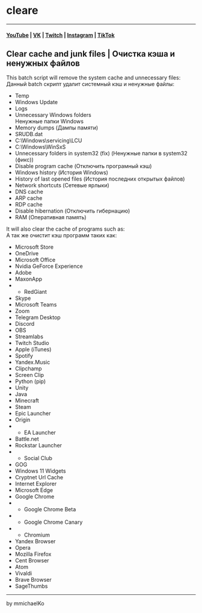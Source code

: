 # cleare
***
#### [YouTube](https://YouTube.com/mmichaelKo) | [VK](https://VK.com/id180544766) | [Twitch](https://Twitch.tv/mmichaelKo) | [Instagram](https://Instagram.com/mmichaelKo) | [TikTok](https://TikTok.com/@mmichaelko)
## Clear cache and junk files | Очистка кэша и ненужных файлов
This batch script will remove the system cache and unnecessary files:  
Данный batch скрипт удалит системный кэш и ненужные файлы:

- Temp
- Windows Update
- Logs
- Unnecessary Windows folders  
  Ненужные папки Windows
- Memory dumps (Дампы памяти)
- SRUDB.dat
- C:\Windows\servicing\LCU
- C:\Windows\WinSxS
- Unnecessary folders in system32 (fix) (Ненужные папки в system32 (фикс))
- Disable program cache (Отключить програмный кэш)
- Windows history (История Windows)
- History of last opened files (История последних открытых файлов)
- Network shortcuts (Сетевые ярлыки)
- DNS cache
- ARP cache
- RDP cache
- Disable hibernation (Отключить гибернацию)
- RAM (Оперативная память)

It will also clear the cache of programs such as:  
А так же очистит кэш программ таких как:
- Microsoft Store
- OneDrive
- Microsoft Office
- Nvidia GeForce Experience
- Adobe
- MaxonApp
- - RedGiant
- Skype
- Microsoft Teams
- Zoom
- Telegram Desktop
- Discord
- OBS
- Streamlabs
- Twitch Studio
- Apple (iTunes)
- Spotify
- Yandex.Music
- Clipchamp
- Screen Clip
- Python (pip)
- Unity
- Java
- Minecraft
- Steam
- Epic Launcher
- Origin
- - EA Launcher
- Battle.net
- Rockstar Launcher 
- - Social Club
- GOG
- Windows 11 Widgets
- Cryptnet Url Cache
- Internet Explorer
- Microsoft Edge
- Google Chrome
- - Google Chrome Beta
- - Google Chrome Canary
- - Chromium
- Yandex Browser
- Opera
- Mozilla Firefox
- Cent Browser
- Atom
- Vivaldi
- Brave Browser
- SageThumbs
***
by mmichaelKo
